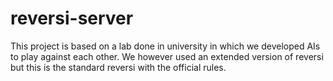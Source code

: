 # reversi-server

This project is based on a lab done in university in which we developed AIs to play against each other. We however used an extended version of reversi but this is the standard reversi with the official rules.
